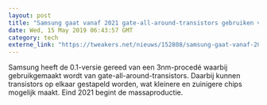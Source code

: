 ```yaml
---
layout: post
title: "Samsung gaat vanaf 2021 gate-all-around-transistors gebruiken voor 3nm-chips"
date: Wed, 15 May 2019 06:43:57 GMT
category: tech
externe_link: "https://tweakers.net/nieuws/152808/samsung-gaat-vanaf-2021-gate-all-around-transistors-gebruiken-voor-3nm-chips.html"
---
```


Samsung heeft de 0.1-versie gereed van een 3nm-procedé waarbij gebruikgemaakt wordt van gate-all-around-transistors. Daarbij kunnen transistors op elkaar gestapeld worden, wat kleinere en zuinigere chips mogelijk maakt. Eind 2021 begint de massaproductie.<img src="http://feeds.feedburner.com/~r/tweakers/mixed/~4/yaj0dNvY5mw" height="1" width="1" alt=""/>
